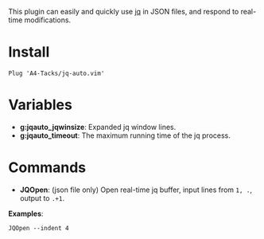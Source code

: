 This plugin can easily and quickly use [jq] in JSON files,
and respond to real-time modifications.

[jq]: https://github.com/jqlang/jq

# Install
```vimscript
Plug 'A4-Tacks/jq-auto.vim'
```

# Variables
- **g:jqauto_jqwinsize**: Expanded jq window lines.
- **g:jqauto_timeout**: The maximum running time of the jq process.

# Commands
- **JQOpen**: (json file only) Open real-time jq buffer,
  input lines from `1, .`, output to `.+1`.

**Examples**:
```
JQOpen --indent 4
```

